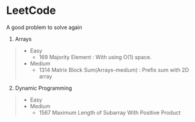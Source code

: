 # LeetCode

A good problem to solve again

1. Arrays
> * Easy
>    * 169 Majority Element : With using O(1) space.
>* Medium
>    * 1314 Matrix Block Sum(Arrays-medium) : Prefix sum with 2D array
2. Dynamic Programming
>* Easy
>* Medium
>    * 1567 Maximum Length of Subarray With Positive Product
